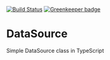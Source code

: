 [![Build Status](https://travis-ci.org/Colonise/DataSource.svg?branch=master)](https://travis-ci.org/Colonise/DataSource)
[![Greenkeeper badge](https://badges.greenkeeper.io/Colonise/DataSource.svg)](https://greenkeeper.io/)

# DataSource
Simple DataSource class in TypeScript
